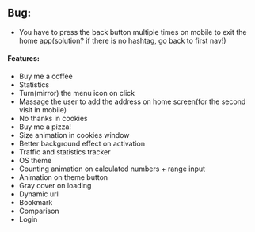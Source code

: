 ## Bug:
- You have to press the back button multiple times on mobile to exit the home app(solution? if there is no hashtag, go back to first nav!)

#### Features:

- Buy me a coffee
- Statistics
- Turn(mirror) the menu icon on click
- Massage the user to add the address on home screen(for the second visit in mobile)
- No thanks in cookies
- Buy me a pizza!
- Size animation in cookies window
- Better background effect on activation
- Traffic and statistics tracker
- OS theme
- Counting animation on calculated numbers + range input
- Animation on theme button
- Gray cover on loading
- Dynamic url
- Bookmark
- Comparison
- Login
